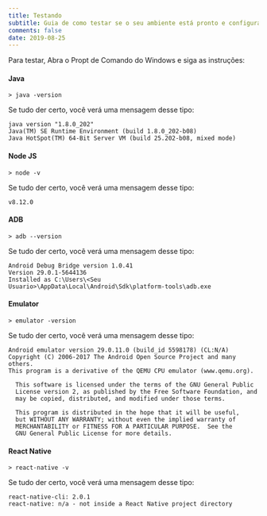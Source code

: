 ```yaml
---
title: Testando
subtitle: Guia de como testar se o seu ambiente está pronto e configurado para o desenvoldimento.
comments: false
date: 2019-08-25
---
```


Para testar, Abra o Propt de Comando do Windows e siga as instruções:

#### Java 

`> java -version`
 
Se tudo der certo, você verá uma mensagem desse tipo: 

```
java version "1.8.0_202"
Java(TM) SE Runtime Environment (build 1.8.0_202-b08)
Java HotSpot(TM) 64-Bit Server VM (build 25.202-b08, mixed mode)
```
#### Node JS

`> node -v`

Se tudo der certo, você verá uma mensagem desse tipo:

```
v8.12.0
```
#### ADB

`> adb --version`
 
Se tudo der certo, você verá uma mensagem desse tipo: 

```
Android Debug Bridge version 1.0.41
Version 29.0.1-5644136
Installed as C:\Users\<Seu Usuario>\AppData\Local\Android\Sdk\platform-tools\adb.exe
```

#### Emulator

`> emulator -version`

Se tudo der certo, você verá uma mensagem desse tipo: 

```
Android emulator version 29.0.11.0 (build_id 5598178) (CL:N/A)
Copyright (C) 2006-2017 The Android Open Source Project and many others.
This program is a derivative of the QEMU CPU emulator (www.qemu.org).

  This software is licensed under the terms of the GNU General Public
  License version 2, as published by the Free Software Foundation, and
  may be copied, distributed, and modified under those terms.

  This program is distributed in the hope that it will be useful,
  but WITHOUT ANY WARRANTY; without even the implied warranty of
  MERCHANTABILITY or FITNESS FOR A PARTICULAR PURPOSE.  See the
  GNU General Public License for more details.
```
#### React Native

`> react-native -v`

Se tudo der certo, você verá uma mensagem desse tipo: 

```
react-native-cli: 2.0.1
react-native: n/a - not inside a React Native project directory
```